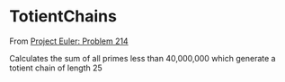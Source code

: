 # TotientChains

From [Project Euler: Problem 214](https://projecteuler.net/problem=214)

Calculates the sum of all primes less than 40,000,000 which generate a totient chain of length 25